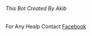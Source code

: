 <h6>This Bot Created By Akib</h6>
<p>For Any Healp Contact <a href="www.faceboock.com/akibur.rahman.315">Facebook</a></p>
